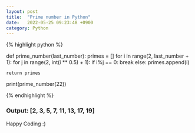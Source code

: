 ```yaml
---
layout: post
title:  "Prime number in Python"
date:   2022-05-25 09:23:48 +0900
category: Python
---
```


{% highlight python %}

  def prime_number(last_number):
    primes = []
    for i in range(2, last_number + 1):
      for j in range(2, int(i ** 0.5) + 1):
        if i%j == 0:
          break
      else:
        primes.append(i)

    return primes

  print(prime_number(22))

{% endhighlight %}

### Output: [2, 3, 5, 7, 11, 13, 17, 19]

Happy Coding :)
